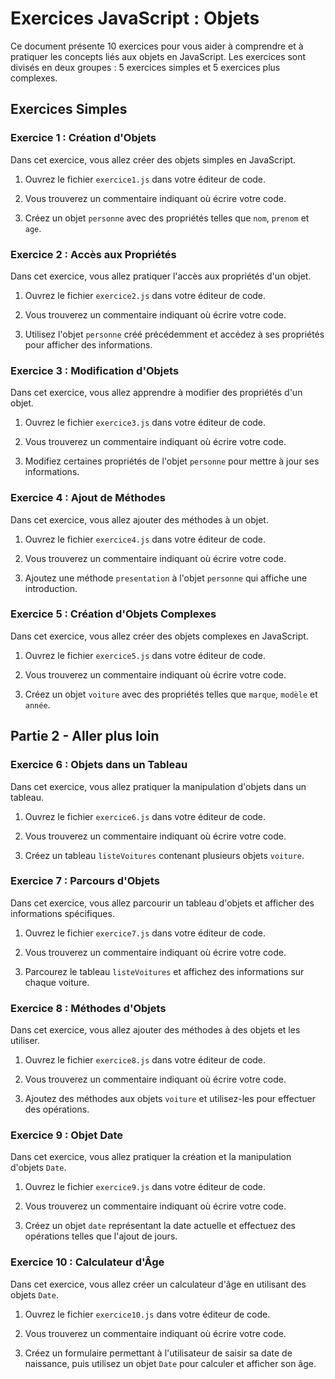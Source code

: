 # Exercices JavaScript : Objets

Ce document présente 10 exercices pour vous aider à comprendre et à pratiquer les concepts liés aux objets en JavaScript. Les exercices sont divisés en deux groupes : 5 exercices simples et 5 exercices plus complexes.

## Exercices Simples

### Exercice 1 : Création d'Objets

Dans cet exercice, vous allez créer des objets simples en JavaScript.

1. Ouvrez le fichier `exercice1.js` dans votre éditeur de code.

2. Vous trouverez un commentaire indiquant où écrire votre code.

3. Créez un objet `personne` avec des propriétés telles que `nom`, `prenom` et `age`.

### Exercice 2 : Accès aux Propriétés

Dans cet exercice, vous allez pratiquer l'accès aux propriétés d'un objet.

1. Ouvrez le fichier `exercice2.js` dans votre éditeur de code.

2. Vous trouverez un commentaire indiquant où écrire votre code.

3. Utilisez l'objet `personne` créé précédemment et accédez à ses propriétés pour afficher des informations.

### Exercice 3 : Modification d'Objets

Dans cet exercice, vous allez apprendre à modifier des propriétés d'un objet.

1. Ouvrez le fichier `exercice3.js` dans votre éditeur de code.

2. Vous trouverez un commentaire indiquant où écrire votre code.

3. Modifiez certaines propriétés de l'objet `personne` pour mettre à jour ses informations.

### Exercice 4 : Ajout de Méthodes

Dans cet exercice, vous allez ajouter des méthodes à un objet.

1. Ouvrez le fichier `exercice4.js` dans votre éditeur de code.

2. Vous trouverez un commentaire indiquant où écrire votre code.

3. Ajoutez une méthode `presentation` à l'objet `personne` qui affiche une introduction.

### Exercice 5 : Création d'Objets Complexes

Dans cet exercice, vous allez créer des objets complexes en JavaScript.

1. Ouvrez le fichier `exercice5.js` dans votre éditeur de code.

2. Vous trouverez un commentaire indiquant où écrire votre code.

3. Créez un objet `voiture` avec des propriétés telles que `marque`, `modèle` et `année`.





## Partie 2 - Aller plus loin

### Exercice 6 : Objets dans un Tableau

Dans cet exercice, vous allez pratiquer la manipulation d'objets dans un tableau.

1. Ouvrez le fichier `exercice6.js` dans votre éditeur de code.

2. Vous trouverez un commentaire indiquant où écrire votre code.

3. Créez un tableau `listeVoitures` contenant plusieurs objets `voiture`.

### Exercice 7 : Parcours d'Objets

Dans cet exercice, vous allez parcourir un tableau d'objets et afficher des informations spécifiques.

1. Ouvrez le fichier `exercice7.js` dans votre éditeur de code.

2. Vous trouverez un commentaire indiquant où écrire votre code.

3. Parcourez le tableau `listeVoitures` et affichez des informations sur chaque voiture.

### Exercice 8 : Méthodes d'Objets

Dans cet exercice, vous allez ajouter des méthodes à des objets et les utiliser.

1. Ouvrez le fichier `exercice8.js` dans votre éditeur de code.

2. Vous trouverez un commentaire indiquant où écrire votre code.

3. Ajoutez des méthodes aux objets `voiture` et utilisez-les pour effectuer des opérations.

### Exercice 9 : Objet Date

Dans cet exercice, vous allez pratiquer la création et la manipulation d'objets `Date`.

1. Ouvrez le fichier `exercice9.js` dans votre éditeur de code.

2. Vous trouverez un commentaire indiquant où écrire votre code.

3. Créez un objet `date` représentant la date actuelle et effectuez des opérations telles que l'ajout de jours.

### Exercice 10 : Calculateur d'Âge

Dans cet exercice, vous allez créer un calculateur d'âge en utilisant des objets `Date`.

1. Ouvrez le fichier `exercice10.js` dans votre éditeur de code.

2. Vous trouverez un commentaire indiquant où écrire votre code.

3. Créez un formulaire permettant à l'utilisateur de saisir sa date de naissance, puis utilisez un objet `Date` pour calculer et afficher son âge.